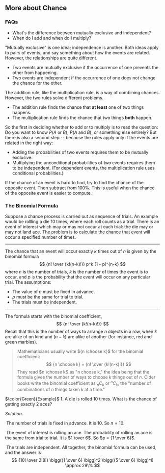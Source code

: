 ## More about Chance

### FAQs

- What's the difference between mutually exclusive and independent?
- When do I add and when do I multiply?

"Mutually exclusive" is one idea; independence is another. Both ideas apply to pairs of events, and say something about how the events are related. However, the relationships are quite different.

- Two events are mutually exclusive if the occurrence of one prevents the other from happening.
- Two events are independent if the occurrence of one does not change the chance for the other.

The addition rule, like the multiplication rule, is a way of combining chances. However, the two rules solve different problems.

- The addition rule finds the chance that **at least** one of two things happens.
- The multiplication rule finds the chance that two things **both** happen.

So the first in deciding whether to add or to multiply is to read the question: Do you want to know $P(A\ \text{or}\ B)$, $P(A\ \text{and}\ B)$, or something else entirely? But there is also a second step -- because the rules apply only if the events are related in the right way:

- Adding the probabilities of two events requires them to be mutually exclusive.
- Multiplying the unconditional probabilities of two events requires them to be independent.  (For dependent events, the multiplication rule uses conditional probabilities.)

If the chance of an event is hard to find, try to find the chance of the opposite event. Then subtract from 100%. This is useful when the chance of the opposite event is easier to compute.

### The Binomial Formula

Suppose a chance process is carried out as sequence of trials. An example would be rollling a die 10 times, where each roll counts as a trial. There is an event of interest which may or may not occur at each trial: the die may or may not land ace. The problem is to calculate the chance that event will occur a specified number of times.

---

The chance that an event will occur exactly $k$ times out of $n$ is given by the binomial formula
$$
{n! \over {k!(n-k)!}} p^k (1 - p)^{n-k}
$$
where $n$ is the number of trials, $k$ is the number of times the event is to occur, and $p$ is the probability that the event will occur on any particular trial. The assumptions:

- The value of $n$ must be fixed in advance.
- $p$ must be the same for trial to trial.
- The trials must be independent.

---

The formula starts with the binomial coefficient,
$$
{n! \over {k!(n-k)!}}
$$
Recall that this is the number of ways to arrange $n$ objects in a row, when $k$ are alike of on kind and ($n - k$) are alike of another (for instance, red and green marbles).

> Mathematicians usually write ${n \choose k}$ for the binomial coefficient:
> $$
> {n \choose k} = {n! \over {k!(n-k)!}}
> $$
> They read $n \choose k$ as "n choose k," the idea being that the formula gives the number of ways to choose $k$ things out of $n$. Older books write the binomial coefficient as $_n C_k$ or $^n C_k$, the "number of combinations of $n$ things taken $k$ at a time."

$\color{Green}{Example}$ 1. A die is rolled 10 times. What is the chance of getting exactly 2 aces?

*Solution*. 

​	The number of trials is fixed in advance. It is 10. So $n = 10$.

​	The event of interest is rolling an ace. The probability of rolling an ace is the same from trial to trial. It is $1 \over 6$. So $p = {1 \over 6}$.

​	The trials are independent. All together, the binomial formula can be used, and the answer is
$$
{10! \over 2!8!} \bigg({1 \over 6} \bigg)^2 \bigg({5 \over 6} \bigg)^8 \approx 29\%
$$
​	